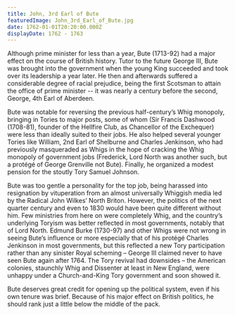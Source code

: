 ```yaml
---
title: John, 3rd Earl of Bute
featuredImage: John_3rd_Earl_of_Bute.jpg
date: 1762-01-01T20:20:00.000Z
displayDate: 1762 - 1763
---
```


Although prime minister for less than a year, Bute (1713-92) had a major effect on the course of British history. Tutor to the future George III, Bute was brought into the government when the young King succeeded and took over its leadership a year later. He then and afterwards suffered a considerable degree of racial prejudice, being the first Scotsman to attain the office of prime minister -- it was nearly a century before the second, George, 4th Earl of Aberdeen.

Bute was notable for reversing the previous half-century’s Whig monopoly, bringing in Tories to major posts, some of whom (Sir Francis Dashwood (1708-81), founder of the Hellfire Club, as Chancellor of the Exchequer) were less than ideally suited to their jobs. He also helped several younger Tories like William, 2nd Earl of Shelburne and Charles Jenkinson, who had previously masqueraded as Whigs in the hope of cracking the Whig monopoly of government jobs (Frederick, Lord North was another such, but a protégé of George Grenville not Bute). Finally, he organized a modest pension for the stoutly Tory Samuel Johnson.

Bute was too gentle a personality for the top job, being harassed into resignation by vituperation from an almost universally Whiggish media led by the Radical John Wilkes’ North Briton. However, the politics of the next quarter century and even to 1830 would have been quite different without him. Few ministries from here on were completely Whig, and the country’s underlying Toryism was better reflected in most governments, notably that of Lord North. Edmund Burke (1730-97) and other Whigs were not wrong in seeing Bute’s influence or more especially that of his protégé Charles Jenkinson in most governments, but this reflected a new Tory participation rather than any sinister Royal scheming – George III claimed never to have seen Bute again after 1764. The Tory revival had downsides – the American colonies, staunchly Whig and Dissenter at least in New England, were unhappy under a Church-and-King Tory government and soon showed it.

Bute deserves great credit for opening up the political system, even if his own tenure was brief. Because of his major effect on British politics, he should rank just a little below the middle of the pack.
